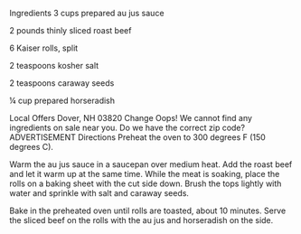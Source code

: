 Ingredients
3 cups prepared au jus sauce

2 pounds thinly sliced roast beef

6 Kaiser rolls, split

2 teaspoons kosher salt

2 teaspoons caraway seeds

¼ cup prepared horseradish

Local Offers
Dover, NH 03820 Change
Oops! We cannot find any ingredients on sale near you. Do we have the correct zip code?
ADVERTISEMENT
Directions
Preheat the oven to 300 degrees F (150 degrees C).

Warm the au jus sauce in a saucepan over medium heat. Add the roast beef and let it warm up at the same time. While the meat is soaking, place the rolls on a baking sheet with the cut side down. Brush the tops lightly with water and sprinkle with salt and caraway seeds.

Bake in the preheated oven until rolls are toasted, about 10 minutes. Serve the sliced beef on the rolls with the au jus and horseradish on the side.

